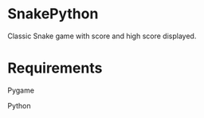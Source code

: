# SnakePython

Classic Snake game with score and high score displayed.

# Requirements
Pygame

Python
